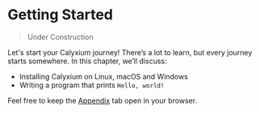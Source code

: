 # Getting Started

> Under Construction

Let's start your Calyxium journey! There’s a lot to learn, but every journey starts somewhere. In this chapter, we’ll discuss:
- Installing Calyxium on Linux, macOS and Windows
- Writing a program that prints `Hello, world!`

Feel free to keep the [Appendix](appendix-00.md) tab open in your browser.
